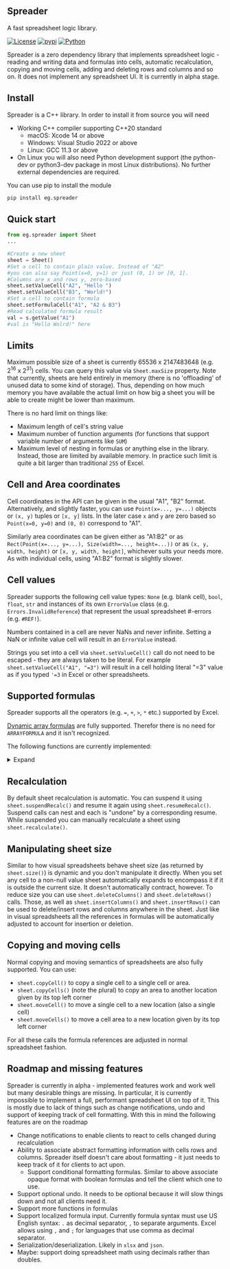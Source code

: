 ## Spreader

A fast spreadsheet logic library. 

[![License](https://img.shields.io/badge/license-BSD-brightgreen.svg)](https://opensource.org/licenses/BSD-3-Clause)
[![pypi](https://img.shields.io/pypi/v/eg.spreader)](https://pypi.org/project/eg.spreader)
[![Python](https://img.shields.io/badge/Python-3.7-blue.svg)](https://docs.python.org/3/whatsnew/3.7.html)

<!-- References -->

[dynamicformulas]: <https://support.microsoft.com/en-us/office/dynamic-array-formulas-and-spilled-array-behavior-205c6b06-03ba-4151-89a1-87a7eb36e531> (Dynamic Array Formulas)

<!--  End References -->

Spreader is a zero dependency library that implements spreadsheet logic - reading and writing data and formulas into cells, automatic recalculation, copying and moving cells, adding and deleting rows and columns and so on. It does not implement any spreadsheet UI. 
It is currently in alpha stage.

## Install

Spreader is a C++ library. In order to install it from source you will need 
- Working C++ compiler supporting C++20 standard
  - macOS: Xcode 14 or above 
  - Windows: Visual Studio 2022 or above 
  - Linux: GCC 11.3 or above
- On Linux you will also need Python development support (the python-dev or python3-dev package in most Linux distributions). 
No further external dependencies are required. 

You can use pip to install the module

```bash
pip install eg.spreader
```

## Quick start

```python
from eg.spreader import Sheet
...

#Create a new sheet
sheet = Sheet()
#Set a cell to contain plain value. Instead of "A2" 
#you can also say Point(x=0, y=1) or just (0, 1) or [0, 1]. 
#Columns are x and rows y, zero-based
sheet.setValueCell("A2", "Hello ")
sheet.setValueCell("B3", "World!")
#Set a cell to contain formula
sheet.setFormulaCell("A1", "A2 & B3")
#Read calculated formula result
val = s.getValue("A1")
#val is "Hello Wolrd!" here
```

## Limits

Maximum possible size of a sheet is currently 65536 x 2147483648 (e.g. 2<sup>16</sup> x 2<sup>31</sup>) cells. 
You can query this value via `Sheet.maxSize` property. 
Note that currently, sheets are held entirely in memory (there is no 'offloading' of unused data to some kind of storage).
Thus, depending on how much memory you have available the actual limit on how big a sheet you will be able to create might
be lower than maximum.

There is no hard limit on things like:
- Maximum length of cell's string value
- Maximum number of function arguments (for functions that support variable number of arguments like `SUM`)
- Maximum level of nesting in formulas
or anything else in the library. Instead, those are limited by available memory. In practice such limit is quite a bit larger than
traditional `255` of Excel.


## Cell and Area coordinates

Cell coordinates in the API can be given in the usual "A1", "B2" format. Alternatively, and slightly faster, you can use `Point(x=..., y=...)` objects or `(x, y)` tuples or `[x, y]` lists. In the later case `x` and `y` are zero based so `Point(x=0, y=0)` and `(0, 0)` correspond to "A1".

Similarly area coordinates can be given either as "A1:B2" or as `Rect(Point(x=..., y=...), Size(width=..., height=...))` or as
`(x, y, width, height)` or `[x, y, width, height]`, whichever suits your needs more. As with individual cells, using "A1:B2" format is slightly slower.

## Cell values

Spreader supports the following cell value types: `None` (e.g. blank cell), `bool`, `float`, `str` and instances of its own
`ErrorValue` class (e.g. `Errors.InvalidReference`) that represent the usual spreadsheet #-errors (e.g. `#REF!`).

Numbers contained in a cell are never NaNs and never infinite. Setting a NaN or infinite value cell will result in an `ErrorValue` instead.

Strings you set into a cell via `sheet.setValueCell()` call do not need to be escaped - they are always taken to be literal. 
For example `sheet.setValueCell("A1", "=3")` will result in a cell holding literal "=3" value as if you typed `'=3` in Excel
or other spreadsheets. 

## Supported formulas

Spreader supports all the operators (e.g. `=`, `+`, `>`, `*` etc.) supported by Excel. 

[Dynamic array formulas][dynamicformulas] are fully supported. Therefor there is no need for `ARRAYFORMULA` and it isn't recognized.

The following functions are currently implemented:
<details>
  <summary>Expand</summary>

* **A** \
ADDRESS, AVERAGE, AVERAGEA, AVERAGEIF
* **C** \
CEIL, CHOOSE, COLUMN, CONCAT, CONCATENATE, COUNT, COUNTA
* **D** \
DATE, DATEDIF, DAY, DAYS
* **E** \
EDATE, EOMONTH, ERROR.TYPE
* **F** \
FIND, FLOOR
* **H** \
HLOOKUP, HOUR
* **I** \
IF, INDEX, INDIRECT, INT, ISBLANK, ISERR, ISERROR, ISEVEN, ISLOGICAL, ISNA, ISNONTEXT, ISNUMBER, ISODD, ISOWEEKNUM, ISTEXT
* **L** \
LEFT, LEN, LOWER  
* **M** \
MATCH, MAX, MAXA, MID, MIN, MINA, MINUTE, MOD, MONTH, MROUND
* **N** \
NOT, NOW
* **O** \
OR
* **R** \
REPLACE, RIGHT, ROUND, ROUNDDOWN, ROUNDUP, ROW
* **S** \
SECOND, SIGN, STDEV, STDEV.P, STDEV.S, STDEVA, STDEVP, STDEVPA, SUBSTITUTE, SUM, SUMIF, SWITCH
* **T** \
TIME, TODAY, TRANSPOSE, TRIM
* **U** \
UPPER
* **V** \
VLOOKUP
* **W** \
WEEKDAY, WEEKNUM
* **X** \
XOR
* **Y** \
YEAR
</details>

## Recalculation

By default sheet recalculation is automatic. You can suspend it using `sheet.suspendRecalc()` and resume it again using
`sheet.resumeRecalc()`. Suspend calls can nest and each is "undone" by a corresponding resume. While suspended you can 
manually recalculate a sheet using `sheet.recalculate()`.

## Manipulating sheet size

Similar to how visual spreadsheets behave sheet size (as returned by `sheet.size()`) is dynamic and you don't manipulate 
it directly. When you set any cell to a non-null value sheet automatically expands to encompass it if it is outside
the current size. It doesn't automatically contract, however. To reduce size you can use `sheet.deleteColumns()` and
`sheet.deleteRows()` calls. Those, as well as `sheet.insertColumns()` and `sheet.insertRows()` can be used to 
delete/insert rows and columns anywhere in the sheet. Just like in visual spreadsheets all the references in formulas
will be automatically adjusted to account for insertion or deletion.

## Copying and moving cells

Normal copying and moving semantics of spreadsheets are also fully supported. You can use:
- `sheet.copyCell()` to copy a single cell to a single cell or area. 
- `sheet.copyCells()` (note the plural) to copy an area to another location given by its top left corner
- `sheet.moveCell()` to move a single cell to a new location (also a single cell)
- `sheet.moveCells()` to move a cell area to a new location given by its top left corner

For all these calls the formula references are adjusted in normal spreadsheet fashion.


## Roadmap and missing features

Spreader is currently in alpha - implemented features work and work well but many desirable things are missing.
In particular, it is currently impossible to implement a full, performant spreadsheet UI on top of it. This is
mostly due to lack of things such as change notifications, undo and support of keeping track of cell formatting.
With this in mind the following features are on the roadmap

- Change notifications to enable clients to react to cells changed during recalculation
- Ability to associate abstract formatting information with cells rows and columns. Spreader itself doesn't care
about formatting - it just needs to keep track of it for clients to act upon.
  - Support conditional formatting formulas. Similar to above associate opaque format with boolean formulas and tell
  the client which one to use.
- Support optional undo. It needs to be optional because it will slow things down and not all clients need it.
- Support more functions in formulas
- Support localized formula input. Currently formula syntax must use US English syntax: `.` as decimal separator, `,` to separate
arguments. Excel allows using `,` and `;` for languages that use comma as decimal separator.
- Serialization/deserialization. Likely in `xlsx` and `json`.
- Maybe: support doing spreadsheet math using decimals rather than doubles.


